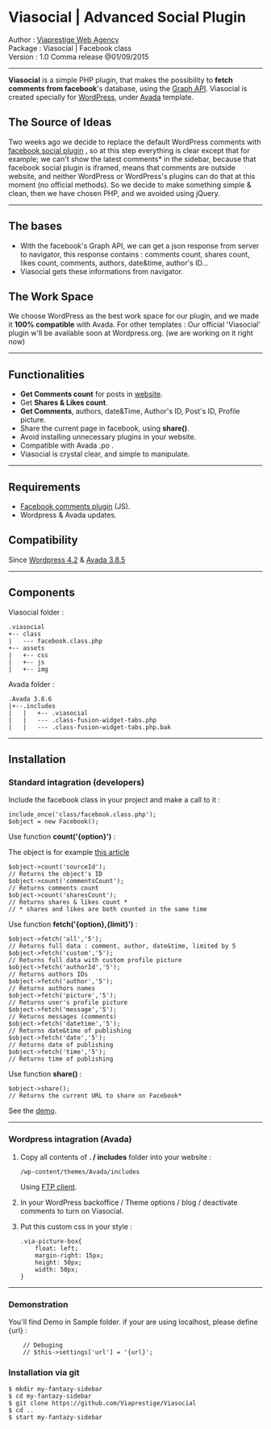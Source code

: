 Viasocial | Advanced Social Plugin
==================================
Author  	:  [Viaprestige Web Agency](viaprestige-agency.com)<br>
Package 	:  Viasocial | Facebook class<br>
Version 	:  1.0 Comma release @01/09/2015


----------


**Viasocial** is a simple PHP plugin, that makes the possibility to **fetch comments from facebook**'s database, using the [Graph API](https://developers.facebook.com/docs/graph-api).
Viasocial is created specially for [WordPress](https://wordpress.org/), under [Avada](http://theme-fusion.com/avada/) template.

The Source of Ideas
-----------------------
Two weeks ago we decide to replace the default WordPress comments with [facebook social plugin](https://developers.facebook.com/products/social-plugins) , so at this step  everything is clear except that for example; we can't show the latest comments* in the sidebar, because that facebook social plugin is iframed, means that comments are outside website, and neither WordPress or WordPress's plugins  can do that at this moment (no official methods).
So we decide to make something simple & clean, then we have chosen PHP, and we avoided using jQuery.


----------


The bases
-----------------------

 - With the facebook's Graph API, we can get a json response from server to navigator, this response contains : comments count, shares count, likes count, comments, authors, date&time, author's ID...
 - Viasocial gets these informations from navigator.

The Work Space
-----------------------

We choose WordPress as the best work space for our plugin, and we made it **100% compatible** with Avada.
For other templates : Our official 'Viasocial' plugin w'll be available soon at Wordpress.org. (we are working on it right now)


----------


Functionalities
-----------------------

 - **Get Comments count** for posts in [website](http://viaprestige-agency.com/optimiser-son-site-internet/).
 - Get **Shares & Likes count**.
 - **Get Comments**, authors, date&Time, Author's ID, Post's ID, Profile picture.
 - Share the current page in facebook, using **share()**.
 - Avoid installing unnecessary plugins in your website.
 - Compatible with Avada .po .
 - Viasocial is crystal clear, and simple to manipulate.


----------


Requirements
--------------------

 - [Facebook comments plugin](https://developers.facebook.com/docs/plugins/comments) (JS).
 - Wordpress & Avada updates.

Compatibility
-------------------

Since [Wordpress 4.2](https://wordpress.org/download/) & [Avada 3.8.5](http://themeforest.net/item/avada-responsive-multipurpose-theme/2833226)


----------


Components
----------------

Viasocial folder :

	.viasocial
	+-- class
	|   --- facebook.class.php
	+-- assets
	|   +-- css
	|   +-- js
	|   +-- img

Avada folder :  

	.Avada 3.8.6
	|+--.includes
	|	|   +-- .viasocial
	|	|   --- .class-fusion-widget-tabs.php
	|	|   --- .class-fusion-widget-tabs.php.bak


----------


Installation
----------------

### Standard intagration (developers)
Include the facebook class in your project and make a call to it :

	include_once('class/facebook.class.php');
	$object = new Facebook();
	
Use function **count('{option}')** :

The object is for example [this article](http://www.viaprestige-lifestyle.com/Tendances/la-cle-usb-google-nouveaute-pour-securiser-les-donnees/)

	$object->count('sourceId'); 
	// Returns the object's ID
	$object->count('commentsCount'); 
	// Returns comments count
	$object->count('sharesCount'); 
	// Returns shares & likes count *
	// * shares and likes are both counted in the same time
	
Use function **fetch('{option},{limit}')** :

	$object->fetch('all','5'); 
	// Returns full data : comment, author, date&time, limited by 5
	$object->fetch('custom','5'); 
	// Returns full data with custom profile picture
	$object->fetch('authorId','5'); 
	// Returns authors IDs
	$object->fetch('author','5'); 
	// Returns authors names
	$object->fetch('picture','5'); 
	// Returns user's profile picture
	$object->fetch('message','5'); 
	// Returns messages (comments)
	$object->fetch('datetime','5'); 
	// Returns date&time of publishing
	$object->fetch('date','5'); 
	// Returns date of publishing
	$object->fetch('time','5'); 
	// Returns time of publishing

Use function **share()** :

	$object->share(); 
	// Returns the current URL to share on Facebook*
	
See the [demo](https://www.facebook.com/sharer/sharer.php?u=http://viaprestige-agency.com/).


----------


### Wordpress intagration (Avada)

 1. Copy all contents of **. /  includes** folder into your website :

		/wp-content/themes/Avada/includes
	
	Using [FTP client](https://filezilla-project.org/download.php?type=client).

 2. In your WordPress backoffice / Theme options / blog /
 deactivate comments to turn on Viasocial.
 3. Put this custom css in your style :

		.via-picture-box{
		    float: left;
		    margin-right: 15px;
		    height: 50px;
		    width: 50px;
		}

----------
### Demonstration

You'll find Demo in Sample folder.
if your are using localhost, please define {url} :
	    
	    // Debuging
	    // $this->settings['url'] = '{url}';


### Installation via git

	$ mkdir my-fantazy-sidebar
	$ cd my-fantazy-sidebar
	$ git clone https://github.com/Viaprestige/Viasocial
	$ cd ..
	$ start my-fantazy-sidebar
	
